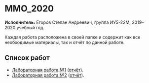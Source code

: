 # MMO_2020 

**Исполнитель:** Егоров Степан Андреевич, группа ИУ5-22М, 2019–2020&nbsp;учебный год.

Каждая работа расположена в&nbsp;своей папке и содержит как все необходимые материалы, так и отчёт по&nbsp;данной работе.

## Список работ
* [Лабораторная работа №1](./lab1) ([отчёт](./lab1/MMO_LR1.pdf)).
* [Лабораторная работа №2](./lab2) ([отчёт](./lab2/MMO_LR2.pdf)).

